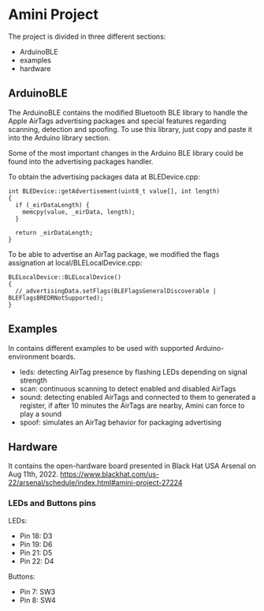 # Amini Project

The project is divided in three different sections:
* ArduinoBLE
* examples
* hardware



## ArduinoBLE
The ArduinoBLE contains the modified Bluetooth BLE library to handle the Apple AirTags advertising packages and special features regarding scanning, detection and spoofing. To use this library, just copy and paste it into the Arduino library section.

Some of the most important changes in the Arduino BLE library could be found into the advertising packages handler.

To obtain the advertising packages data at BLEDevice.cpp:
```
int BLEDevice::getAdvertisement(uint8_t value[], int length)
{
  if (_eirDataLength) {
    memcpy(value, _eirData, length);
  }

  return _eirDataLength;
}
```
To be able to advertise an AirTag package, we modified the flags assignation at local/BLELocalDevice.cpp:
```
BLELocalDevice::BLELocalDevice()
{
  //_advertisingData.setFlags(BLEFlagsGeneralDiscoverable | BLEFlagsBREDRNotSupported);
}
```

## Examples
In contains different examples to be used with supported Arduino-environment boards.
- leds: detecting AirTag presence by flashing LEDs depending on signal strength
- scan: continuous scanning to detect enabled and disabled AirTags 
- sound: detecting enabled AirTags and connected to them to generated a register, if after 10 minutes the AirTags are nearby, Amini can force to play a sound
- spoof: simulates an AirTag behavior for packaging advertising 


## Hardware
It contains the open-hardware board presented in Black Hat USA Arsenal on Aug 11th, 2022. https://www.blackhat.com/us-22/arsenal/schedule/index.html#amini-project-27224

### LEDs and Buttons pins
LEDs:
- Pin 18: D3
- Pin 19: D6
- Pin 21: D5
- Pin 22: D4

Buttons:
- Pin 7: SW3
- Pin 8: SW4
